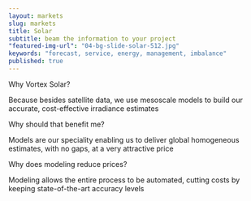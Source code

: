 ```yaml
---
layout: markets
slug: markets
title: Solar
subtitle: beam the information to your project
"featured-img-url": "04-bg-slide-solar-512.jpg"
keywords: "forecast, service, energy, management, imbalance"
published: true
---
```


<p class="lead">Why Vortex Solar?</p> Because besides satellite data, we use mesoscale models to build our accurate, cost-effective irradiance estimates

<p class="lead">Why should that benefit me?</p> Models are our speciality enabling us to deliver global homogeneous estimates, with no gaps, at a very attractive price

<p class="lead">Why does modeling reduce prices?</p> Modeling allows the entire process to be automated, cutting costs by keeping state-of-the-art accuracy levels
